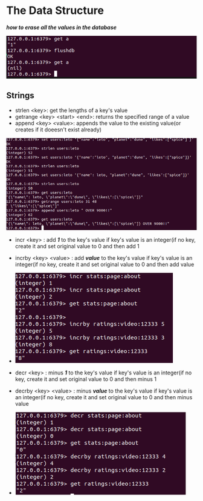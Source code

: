 # The Data Structure

***how to erase all the values in the database***

![erase db](pictures/flushdb.png)

## Strings

- strlen \<key>: get the lengths of a key's value
- getrange \<key> \<start> \<end>: returns the specified range of a value
- append \<key> \<value>: appends the value to the existing value(or creates if it doeesn't exist already)

![strings cmd 1](pictures/Strings_1.png)

- incr \<key> : add ***1*** to the key's value if key's value is an integer(if no key, create it and set original value to 0 and then add 1

- incrby \<key> \<value> : add ***value*** to the key's value if key's value is an integer(if no key, create it and set original value to 0 and then add value

- ![incr & incrby](pictures/incrANDincrby.png)

- decr \<key> : minus ***1*** to the key's value if key's value is an integer(if no key, create it and set original value to 0 and then minus 1

- decrby \<key> \<value> : minus ***value*** to the key's value if key's value is an integer(if no key, create it and set original value to 0 and then minus value

- ![decr & decrby](pictures/decrANDdecrby.png)

